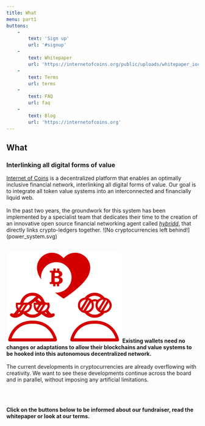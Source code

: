 ```yaml
---
title: What
menu: part1
buttons:
    -
        text: 'Sign up'
        url: '#signup'
    -
        text: Whitepaper
        url: 'https://internetofcoins.org/public/uploads/whitepaper_ioc.pdf'
    -
        text: Terms
        url: terms
    -
        text: FAQ
        url: faq
    -
        text: Blog
        url: 'https://internetofcoins.org'
---
```


## What
### Interlinking all digital forms of value

<span class="column-left">
<a href="https://internetofcoins.org" target="_blank">Internet of Coins</a> is a decentralized platform that enables an optimally inclusive financial network, interlinking all digital forms of value. Our goal is to integrate all token value systems into an interconnected and financially liquid web.<br><br>In the past two years, the groundwork for this system has been implemented by a specialist team that dedicates their time to the creation of an innovative open source financial networking agent called <a href="https://github.com/internetofcoins/hybridd" target="_blank"><i>hybridd</i></a>, that directly links crypto-ledgers together.
</span><span class="column-right small" style="height: 13em;"> ![No cryptocurrencies left behind!](power_system.svg) </span>
<br><br>

<span class="column-left small" style="height: 13em;"> ![Users love different coins, and should have the freedom to choose.](love_coins.svg) </span><span class="column-right">
<b>Existing wallets need no changes or adaptations to allow their blockchains and value systems to be hooked into this autonomous decentralized network.</b><br><br>The current developments in cryptocurrencies are already overflowing with creativity. We want to see these developments continue across the board and in parallel, without imposing any artificial limitations.
</span>

<br><br>

<b>Click on the buttons below to be informed about our fundraiser, read the whitepaper or look at our terms.</b>



